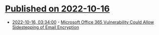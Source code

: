 # [Published on 2022-10-16](index.md)

* [2022-10-16, 03:34:00](https://it.slashdot.org/story/22/10/16/0249235/microsoft-office-365-vulnerability-could-allow-sidestepping-of-email-encryption?utm_source=rss1.0mainlinkanon&utm_medium=feed) - [Microsoft Office 365 Vulnerability Could Allow Sidestepping of Email Encryption](https://it.slashdot.org/story/22/10/16/0249235/microsoft-office-365-vulnerability-could-allow-sidestepping-of-email-encryption?utm_source=rss1.0mainlinkanon&utm_medium=feed)
